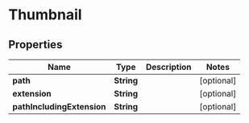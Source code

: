 

# Thumbnail

## Properties

Name | Type | Description | Notes
------------ | ------------- | ------------- | -------------
**path** | **String** |  |  [optional]
**extension** | **String** |  |  [optional]
**pathIncludingExtension** | **String** |  |  [optional]



